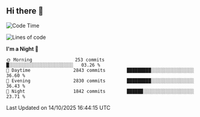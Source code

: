 ## Hi there 👋

<!--
**Wangmerlyn/Wangmerlyn** is a ✨ _special_ ✨ repository because its `README.md` (this file) appears on your GitHub profile.

Here are some ideas to get you started:

- 🔭 I’m currently working on ...
- 🌱 I’m currently learning ...
- 👯 I’m looking to collaborate on ...
- 🤔 I’m looking for help with ...
- 💬 Ask me about ...
- 📫 How to reach me: ...
- 😄 Pronouns: ...
- ⚡ Fun fact: ...
-->
<!--START_SECTION:waka-->
![Code Time](http://img.shields.io/badge/Code%20Time-577%20hrs%2014%20mins-blue)

![Lines of code](https://img.shields.io/badge/From%20Hello%20World%20I%27ve%20Written-43.2%20million%20lines%20of%20code-blue)

**I'm a Night 🦉** 

```text
🌞 Morning                253 commits         █░░░░░░░░░░░░░░░░░░░░░░░░   03.26 % 
🌆 Daytime                2843 commits        █████████░░░░░░░░░░░░░░░░   36.60 % 
🌃 Evening                2830 commits        █████████░░░░░░░░░░░░░░░░   36.43 % 
🌙 Night                  1842 commits        ██████░░░░░░░░░░░░░░░░░░░   23.71 % 
```



 Last Updated on 14/10/2025 16:44:15 UTC
<!--END_SECTION:waka-->
